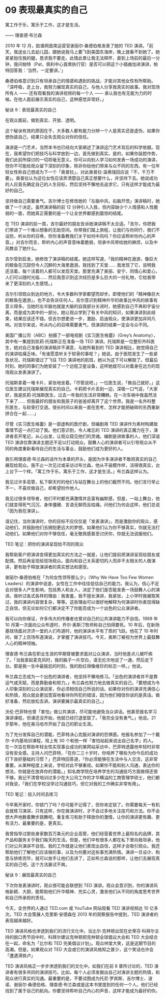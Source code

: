 # 09 表现最真实的自己

寓工作于乐，寓乐于工作，这才是生活。

—— 理查德·布兰森

2010 年 12 月，脸谱网首席运营官谢丽尔·桑德伯格发表了她的 TED 演讲。「前天，我送女儿去幼儿园，跟她说我马上要飞到美国东海岸，晚上就看不到她了。她紧紧抱住我的腿，恳求我不要走。此情此景让我无法释怀，直到上场前的最后一分钟，我问帕特（Pat，佩利中心首席执行官）是否可以把这个小插曲加进演讲，帕特回答我：‘当然，一定要讲。’」





桑德伯格意识到只有坦承自己的情感和遇到的挑战，才能对其他女性有所帮助。「深呼吸，走上台，我努力展现真实的自己，与他人分享我真实的故事。我对现场所有人 —— 还有观看我的演讲视频的每一个人 —— 承认我也有无能为力的时候。在他人面前展示真实的自己，这种感觉非常好。」

秘诀 9：表现最真实的自己

在观众面前，做到真实、开放、透明。

这个秘诀有效的原因在于，大多数人都有能力分辨一个人是真实还是虚伪，如果你想伪装自己，结果只会失去观众对你的信任。

演讲是一门艺术，当然本书也已经向大家阐述了演讲这门艺术背后的科学依据。现在，我希望你们把技巧与科学放到一边，首先做到真实。是的，如果你装腔作势，我们此前所探讨的一切将毫无意义。你可以向别人学习如何发表一场成功的演讲，但你不可能给观众留下深刻的印象，除非你给他们带来与众不同的东西。有一位年轻女性称自己想成为下一个「奥普拉」，对此奥普拉·温弗瑞回应说「不，千万不要」。奥普拉认为这位女性应该弄清楚自己真正想要什么，并坚持下去。她说成功的人应首先确定自己的人生目标，然后坚持不懈地去追求它，只有这样才能成为最好的自己。

坚持做自己需要勇气。吉尔博士在修改她的「左脑中风，右脑开悟」演讲稿时，她做了一个决定。虽然演讲稿的前 12 分钟引人入胜，但内容缺少个人情感和人性脆弱的一面，而她真正需要的是一个让全世界都感到震惊的结尾。

在 TED 演讲的前一周，吉尔最好的朋友告诉她演讲稿不太合适。「吉尔，你把我们带进了一个难以想象的无助空间。你带我们踏上旅程，让我们与你同行，我们不设防，听从你的召唤，但你准备教我们关于如何中风吗？你应该聆听你内心的声音。」对吉尔而言，聆听内心的声音意味着脆弱，坦承中风带给她的麻烦，以及中风教会了她什么。

吉尔受到启发，她修改了演讲稿的结尾。她这样写道，「我的精神在遨游，像巨大的鲸鱼在沉寂但令人沉醉的大海里遨游。我找到了天堂…… 我发现了它，说明我还活着，每个活着的人都可以发现天堂。那里充满了美丽、安宁、同情心和爱心，人们可以随时光临…… 然后我意识到这次经历是多么巨大的一份礼物，它给我带来了更深刻的人生感悟。」

吉尔引领观众到达的地方，令大多数科学家都望而却步。即使他们的「精神像巨大的鲸鱼在遨游」，也不会告诉任何人。吉尔意识到精神升华的故事比中风的故事有意义得多。当她的左半脑也就是大脑的自我部分关闭时，她感到自己不再和宇宙分离，而是成为其中的一部分。她让观众学到了有关中风的知识，如果演讲到此结束，结果应该还不错。但吉尔想更进一步，激励、启迪观众，使演讲更加非同凡响。对吉尔来说，听从内心的召唤需要勇气，但演讲的结果一定会与众不同。

美国广播公司（ABC）拍摄了一部电视剧《实习医生格蕾》（Grey’s Anatomy），其中有一集提到凯莉·托瑞斯正在准备一场 TED 演讲。托瑞斯是一位整形外科医生，她对自己准备的演讲稿并不满意，与她所看到的 TED 演讲相比，她觉得自己的演讲枯燥乏味。「有谁愿意听关于软骨的事呢？」她说。由于医院发生了一些紧急状况，托瑞斯错过了飞往 TED 演讲地的航班，她以为这下可以解脱了。但最后时刻，她的同事们为她安装了一个远程卫星设备，这样她就可以对着身在远方的现场观众发表演讲了。

托瑞斯拿着一堆卡片，紧张地坐着。「尽管说吧，」一位医生说，「做自己就好。」这位医生建议托瑞斯展现真实的自己。卡莉把卡片丢到一边，深吸一口气说，「大家好，我是凯莉·托瑞斯医生，过去一年我的生活非常糟糕。在一次车祸中我虽然活下来了…… 但我最好的朋友和我孩子的爸爸却离开了这个世界。我是一名外科整形医生，与软骨打交道。很长时间以来我一直在思考，怎样才能把破碎的东西重新拼合在一起……」

尽管《实习医生格蕾》是一部虚构的医疗剧，但编剧用 TED 演讲作为素材构建故事情节这一点打动了我。他们意识到，令人难忘的 TED 演讲的真正魔力在于，演讲者丢开笔记，从心出发，让观众窥见他们的灵魂。编剧是讲故事的人，他们深谙 TED 演讲仅靠演讲主题还不足以打动观众。鼓舞人心的演讲者可以引导观众从不同的角度重新看待自己的生活与事业，鼓励他们成为更好的人。

我引用理查德·布兰森的话作为本章的开头，是因为许多演讲者不敢把真实的自己展现给观众。我不止一次见过或采访过布兰森，他从不装模作样，活得很真实，台上台下一个样。「寓工作于乐，寓乐于工作，这才是生活。」布兰森这样认为。

我见过许多高管，私下聊天时的他们与站在舞台上的他们截然不同。他们言行举止不一，不喜欢做自己，却希望扮作他人。

我见过很多领导者，他们平时都充满激情并且富有幽默感，但是，一站上舞台，他们就变得死气沉沉、身体僵硬、言语无聊而且枯燥。问他们为何会这样，他们总说「因为我在演讲」。

请记住，当你演讲时，你的目标不应仅仅是「发表演讲」，而是激励你的观众，感动他们，并鼓励他们去拥抱更远大的梦想。如果他们认为你不够真实，你就无法打动他们。如果他们对你不够信任，毫无敬佩感甚至讨厌你，你就无法说服他们。

TED 笔记：把你的演讲呈现给不同的观众

我帮助客户把演讲变得更加真实的方法之一就是，让他们提前把演讲呈现给朋友或配偶，然后再呈现给现场观众。面向和自己关系密切的人而非不太相关的人做演讲，更有助于释放演讲者的真实想法和感受。

谢丽尔·桑德伯格在「为何女性领导那么少」（Why We Have Too Few Women Leaders）的演讲中说道，女性在工作中往往低估自己的能力。我认为，信心不足会对很多人产生影响，包括男人和女人，决定了他们是否能发表一场鼓舞人心的演讲。我听过各式各样的理由：我害羞，我不擅长演讲，我紧张，上小学时我被取笑过，我的演讲内容很复杂，等等。这些理由可以很好地解释为何演讲时你表现得缺乏自信，但无论如何它们都决定不了你能否成为一个出色的公众演讲者。

我可以向你保证，许多伟大的传播者也曾对自己的公共演讲能力不自信。1999 年 10 月第一次面向公众布道时，乔尔·奥斯汀牧师称自己怕得要死。10 年后，在新扬基球场面对济济一堂的人们布道时，他的演讲水平有了质的飞跃。他花了 10 年时间，做了上百场布道演说，才掌握了演讲技巧。今天，奥斯汀被视为世界上最鼓舞人心的精神领袖。

理查德·布兰森在职业生涯的早期曾被要求面对公众演讲，当时他差点儿被吓病了。「当我拿起麦克风时，我的脑子一片空白，语无伦次地说了一通，然后走下台。那是我一生中最尴尬的时刻，我的脸红得像维珍的标志一样。」他说。

布兰森立志成为一个出色的演讲者，他坚持不懈地练习。「出色的演讲者并不是靠运气或天赋，而是靠勤奋和努力。」布兰森也努力地去做真实的自己。「要想成为令人印象深刻的公众演说家，你必须相信自己所说的话。如果你对你的演讲充满信心和热情，观众就会更加宽容地看待你所犯的错误，因为他们相信你说的是真话。做好准备，然后放松去讲。演讲要展示最真实的自己。」

沃伦·巴菲特也曾「害怕」做公共演讲，尽可能地避免当众讲话。他甚至报名学习演讲课程，但课还没开始，他就已经打退堂鼓了。「我完全没有勇气。」他说。21 岁那年，他在奥马哈市开始了自己的职业生涯。

为了充分发挥自己的潜能，巴菲特决心克服对演讲的恐惧感。他报名参加了一个戴尔·卡内基培训课程，班上有 30 个和他一样「害怕站起来说出自己名字」的人。在一次旨在帮助年轻女性实现事业成功的某网站采访中，巴菲特透露他年轻时非常没有安全感。主持人问巴菲特，「在你二三十岁时，你培养了哪些为你今后的成功打下良好基础的习惯？」巴菲特回答道，「你必须能够在生活中与人交流，这非常重要。从某种程度上来说，学校对此不够重视。如果你不能和别人沟通，表达你的想法，你就是在放弃你的潜能。」知名商学院在培养学生的沟通技巧方面做得还很不够。我记不清曾培训过多少在大公司工作的才华横溢的工商管理学硕士，他们都对我说，「我们在学校没学过沟通技巧，但它对我的工作确实非常有用」。

TED 笔记：投入时间去练习

今早离开家时，你锁门了吗？你可能不记得了，但你肯定锁了。你需要每天一有机会就练习演讲，只有这样，你在做演讲时，才不会过多地关注技巧和方法。你不会想大声地数着舞步跳舞吧。重复练习有助于释放你的激情，让你的演讲更有趣、更有活力，最重要的是，更真实。

我曾指导过那些身家数百万美元的企业高管，他们经营着世界上最知名的品牌，其产品和服务关乎我们每天的生活。但是，他们中有很多人都在私下里向我坦承，他们对公共演讲不自信。我的工作就是让他们表现出自信，这样才会吸引观众。我还帮助他们了解他们应该做的事，以及为何要对这些事充满热情。演讲一旦设计、构思与排练完毕，就可以放手让他们去讲了，正如布兰森说的那样，让他们去展现真实的自己吧。这个方法屡试不爽。

秘诀 9：展现最真实的自己

下次你发表演讲时，观众很可能会联想到 TED 演讲。观众会意识到，你的演讲风格新颖、大胆，能帮助他们升华精神、充实心灵，激发他们从不同的角度思考世界和自己所承担的责任。

今天，全世界的人通过 TED.com 或 YouTube 网站观看 TED 演讲视频达 10 亿多次。TED 大会策展人克里斯·安德森在 2013 年的观察报告中提到，TED 演讲者的表现越来越好。

TED 演讲风格也渗透到我们的流行文化中。当比尔·克林顿出现在史蒂芬·科拜尔主持的脱口秀节目中时，科拜尔建议克林顿把克林顿全球倡议大会和 TED 大会结合在一起，命名为「比尔和 TED 完美倡议计划」。观众哄堂大笑，这是这期节目的高潮。但是，如果观众对 TED 大会或它的演讲风格知之甚少，这个笑话也许会「遭遇滑铁卢」

TED 演讲风格正一步步渗透到我们的文化中。如我们在前 8 章所讨论的，TED 演讲者有很多共同的演讲技巧，比如，每个人必须发掘出自己对演讲主题的热情，和观众进行真实的沟通。最重要的是，不要试图成为托尼·罗宾斯、吉尔博士、波诺、谢丽尔·桑德伯格、理查德·布兰森或是这本书里提到的任何一个人。他们已经找到了属于自己的航向。你要坚持聆听自己内心的声音，这样才能成为最好的你。

